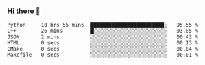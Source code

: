 ### Hi there 👋

<!--START_SECTION:waka-->

```text
Python     10 hrs 55 mins  ████████████████████████░   95.55 %
C++        26 mins         █░░░░░░░░░░░░░░░░░░░░░░░░   03.85 %
JSON       2 mins          ░░░░░░░░░░░░░░░░░░░░░░░░░   00.43 %
HTML       0 secs          ░░░░░░░░░░░░░░░░░░░░░░░░░   00.13 %
CMake      0 secs          ░░░░░░░░░░░░░░░░░░░░░░░░░   00.04 %
Makefile   0 secs          ░░░░░░░░░░░░░░░░░░░░░░░░░   00.01 %
```

<!--END_SECTION:waka-->
